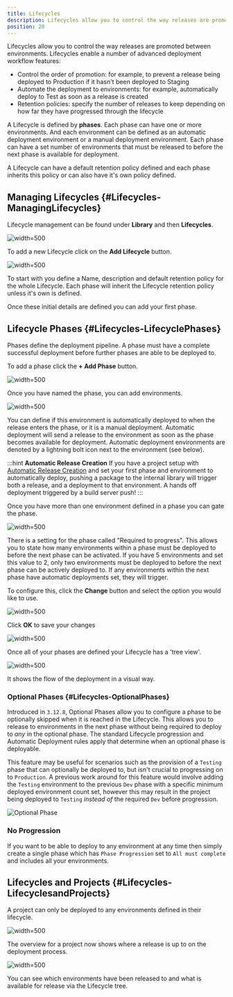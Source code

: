 ```yaml
---
title: Lifecycles
description: Lifecycles allow you to control the way releases are promoted between environments. You can define automatic deployment environments in your lifecycle phases. This will automate deployments to an environment as soon as the phase becomes available.
position: 20
---
```


Lifecycles allow you to control the way releases are promoted between environments. Lifecycles enable a number of advanced deployment workflow features:

- Control the order of promotion: for example, to prevent a release being deployed to Production if it hasn't been deployed to Staging
- Automate the deployment to environments: for example, automatically deploy to Test as soon as a release is created
- Retention policies: specify the number of releases to keep depending on how far they have progressed through the lifecycle

A Lifecycle is defined by **phases**. Each phase can have one or more environments. And each environment can be defined as an automatic deployment environment or a manual deployment environment. Each phase can have a set number of environments that must be released to before the next phase is available for deployment.

A Lifecycle can have a default retention policy defined and each phase inherits this policy or can also have it's own policy defined.

## Managing Lifecycles {#Lifecycles-ManagingLifecycles}

Lifecycle management can be found under **Library** and then **Lifecycles**.

![](lifecycles.png "width=500")

To add a new Lifecycle click on the **Add Lifecycle** button.

![](lifecycle-create-new.png "width=500")

To start with you define a Name, description and default retention policy for the whole Lifecycle. Each phase will inherit the Lifecycle retention policy unless it's own is defined.

Once these initial details are defined you can add your first phase.

## Lifecycle Phases {#Lifecycles-LifecyclePhases}

Phases define the deployment pipeline. A phase must have a complete successful deployment before further phases are able to be deployed to.

To add a phase click the **+ Add Phase** button.

![](lifecycle-add-phase.png "width=500")

Once you have named the phase, you can add environments.

![](lifecycle-phase-add-environment.png "width=500")

You can define if this environment is automatically deployed to when the release enters the phase, or it is a manual deployment. Automatic deployment will send a release to the environment as soon as the phase becomes available for deployment. Automatic deployment environments are denoted by a lightning bolt icon next to the environment (see below).

:::hint
**Automatic Release Creation**
If you have a project setup with [Automatic Release Creation](/docs/deployment-process/releases/automatic-release-creation.md) and set your first phase and environment to automatically deploy, pushing a package to the internal library will trigger both a release, and a deployment to that environment. A hands off deployment triggered by a build server push!
:::

Once you have more than one environment defined in a phase you can gate the phase.

![](lifecycle-gated-phase.png "width=500")

There is a setting for the phase called "Required to progress". This allows you to state how many environments within a phase must be deployed to before the next phase can be activated. If you have 5 environments and set this value to 2, only two environments must be deployed to before the next phase can be actively deployed to. If any environments within the next phase have automatic deployments set, they will trigger.

To configure this, click the **Change** button and select the option you would like to use.

![](lifecycle-gated-phase-progression.png "width=500")

Click **OK** to save your changes

![](lifecycle-gated-phase-only-one.png "width=500")

Once all of your phases are defined your Lifecycle has a 'tree view'.

![](lifecycle-tree-view.png "width=500")

It shows the flow of the deployment in a visual way.

### Optional Phases {#Lifecycles-OptionalPhases}

Introduced in `3.12.8`, Optional Phases allow you to configure a phase to be optionally skipped when it is reached in the Lifecycle. This allows you to release to environments in the next phase without being required to deploy to _any_ in the optional phase. The standard Lifecycle progression and Automatic Deployment rules apply that determine when an optional phase is deployable.

This feature may be useful for scenarios such as the provision of a `Testing` phase that can optionally be deployed to, but isn't crucial to progressing on to `Production`. A previous work around for this feature would involve adding the `Testing` environment to the previous `Dev` phase with a specific minimum deployed environment count set, however this may result in the project being deployed to `Testing` _instead of_ the required `Dev` before progression.

![Optional Phase](optional-phase.png)

### No Progression

If you want to be able to deploy to any environment at any time then simply create a single phase which has `Phase Progression` set to `All must complete` and includes all your environments.

## Lifecycles and Projects {#Lifecycles-LifecyclesandProjects}

A project can only be deployed to any environments defined in their lifecycle.

![](lifecycle-deployment-process.png "width=500")

The overview for a project now shows where a release is up to on the deployment process.

![](lifecycle-project-overview.png "width=500")

You can see which environments have been released to and what is available for release via the Lifecycle tree.
